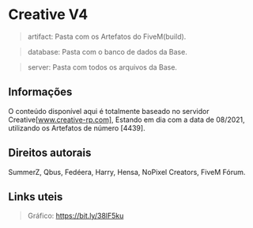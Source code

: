 # Creative V4

> artifact: Pasta com os Artefatos do FiveM(build).

> database: Pasta com o banco de dados da Base.

> server: Pasta com todos os arquivos da Base.

## Informações

O conteúdo disponível aqui é totalmente baseado no servidor Creative[www.creative-rp.com], Estando em dia com a data de 08/2021, utilizando os Artefatos de número [4439].

## Direitos autorais

SummerZ, Qbus, Fedéera, Harry, Hensa, NoPixel Creators, FiveM Fórum.

## Links uteis

> Gráfico: https://bit.ly/38lF5ku